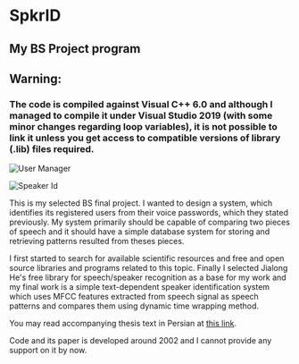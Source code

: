 # SpkrID

## My BS Project program

## Warning:

### The code is compiled against Visual C++ 6.0 and although I managed to compile it under Visual Studio 2019 (with some minor changes regarding loop variables), it is not possible to link it unless you get access to compatible versions of library (.lib) files required.

![User Manager](https://user-images.githubusercontent.com/582212/90984058-e7c4c700-e587-11ea-9cc6-f5361f2eebd6.jpg)


![Speaker Id](https://user-images.githubusercontent.com/582212/90984060-ebf0e480-e587-11ea-8ca7-0e18a9f5bd0f.jpg)

This is my selected BS final project. I wanted to design a system, which identifies its registered users from their voice passwords, which they stated previously. My system primarily should be capable of comparing two pieces of speech and it should have a simple database system for storing and retrieving patterns resulted from theses pieces.

I first started to search for available scientific resources and free and open source libraries and programs related to this topic. Finally I selected Jialong He's free library for speech/speaker recognition as a base for my work and my final work is a simple text-dependent speaker identification system which uses MFCC features extracted from speech signal as speech patterns and compares them using dynamic time wrapping method.
   
You may read accompanying thesis text in Persian at [this link](http://www.gozir.com/bs/).

Code and its paper is developed around 2002 and I cannot provide any support on it by now.
 
